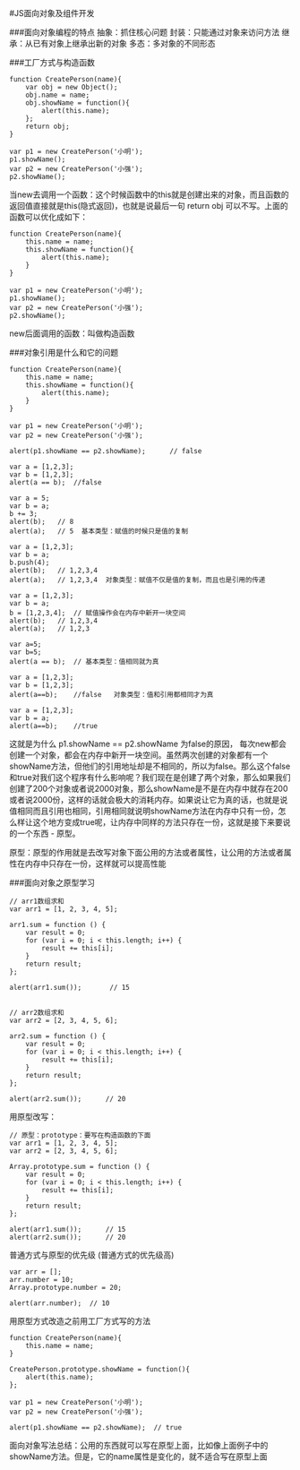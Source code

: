 #JS面向对象及组件开发

###面向对象编程的特点
抽象：抓住核心问题
封装：只能通过对象来访问方法
继承：从已有对象上继承出新的对象
多态：多对象的不同形态

###工厂方式与构造函数
```
function CreatePerson(name){
    var obj = new Object();
    obj.name = name;
    obj.showName = function(){
        alert(this.name);
    };
    return obj;
}

var p1 = new CreatePerson('小明');
p1.showName();
var p2 = new CreatePerson('小强');
p2.showName();
```

当new去调用一个函数：这个时候函数中的this就是创建出来的对象，而且函数的返回值直接就是this(隐式返回)，也就是说最后一句 return obj 可以不写。上面的函数可以优化成如下：

```
function CreatePerson(name){
    this.name = name;
    this.showName = function(){
        alert(this.name);
    }
}

var p1 = new CreatePerson('小明');
p1.showName();
var p2 = new CreatePerson('小强');
p2.showName();
```

new后面调用的函数：叫做构造函数

###对象引用是什么和它的问题
```
function CreatePerson(name){
    this.name = name;
    this.showName = function(){
        alert(this.name);
    }
}

var p1 = new CreatePerson('小明');
var p2 = new CreatePerson('小强');

alert(p1.showName == p2.showName);      // false
```

```
var a = [1,2,3];
var b = [1,2,3];
alert(a == b);  //false
```

```
var a = 5;
var b = a;
b += 3;
alert(b);   // 8
alert(a);   // 5  基本类型：赋值的时候只是值的复制
```

```
var a = [1,2,3];
var b = a;
b.push(4);
alert(b);   // 1,2,3,4
alert(a);   // 1,2,3,4  对象类型：赋值不仅是值的复制，而且也是引用的传递
```

```
var a = [1,2,3];
var b = a;
b = [1,2,3,4];  // 赋值操作会在内存中新开一块空间
alert(b);   // 1,2,3,4
alert(a);   // 1,2,3
```

```
var a=5;
var b=5;
alert(a == b);  // 基本类型：值相同就为真
```

```
var a = [1,2,3];
var b = [1,2,3];
alert(a==b);    //false   对象类型：值和引用都相同才为真
```

```
var a = [1,2,3];
var b = a;
alert(a==b);    //true
```

这就是为什么 p1.showName == p2.showName 为false的原因， 每次new都会创建一个对象，都会在内存中新开一块空间。虽然两次创建的对象都有一个showName方法，但他们的引用地址却是不相同的，所以为false。那么这个false和true对我们这个程序有什么影响呢？我们现在是创建了两个对象，那么如果我们创建了200个对象或者说2000对象，那么showName是不是在内存中就存在200或者说2000份，这样的话就会极大的消耗内存。如果说让它为真的话，也就是说值相同而且引用也相同，引用相同就说明showName方法在内存中只有一份，怎么样让这个地方变成true呢，让内存中同样的方法只存在一份，这就是接下来要说的一个东西 - 原型。

原型：原型的作用就是去改写对象下面公用的方法或者属性，让公用的方法或者属性在内存中只存在一份，这样就可以提高性能

###面向对象之原型学习
```
// arr1数组求和
var arr1 = [1, 2, 3, 4, 5];

arr1.sum = function () {
    var result = 0;
    for (var i = 0; i < this.length; i++) {
        result += this[i];
    }
    return result;
};

alert(arr1.sum());       // 15


// arr2数组求和
var arr2 = [2, 3, 4, 5, 6];

arr2.sum = function () {
    var result = 0;
    for (var i = 0; i < this.length; i++) {
        result += this[i];
    }
    return result;
};

alert(arr2.sum());      // 20
```

用原型改写：
```
// 原型：prototype：要写在构造函数的下面
var arr1 = [1, 2, 3, 4, 5];
var arr2 = [2, 3, 4, 5, 6];

Array.prototype.sum = function () {
    var result = 0;
    for (var i = 0; i < this.length; i++) {
        result += this[i];
    }
    return result;
};

alert(arr1.sum());		// 15
alert(arr2.sum());		// 20
```

普通方式与原型的优先级 (普通方式的优先级高)
```
var arr = [];
arr.number = 10;
Array.prototype.number = 20;

alert(arr.number);  // 10
```

用原型方式改造之前用工厂方式写的方法
```
function CreatePerson(name){
    this.name = name;
}

CreatePerson.prototype.showName = function(){
    alert(this.name);
};

var p1 = new CreatePerson('小明');
var p2 = new CreatePerson('小强');

alert(p1.showName == p2.showName);  // true
```

面向对象写法总结：公用的东西就可以写在原型上面，比如像上面例子中的showName方法。但是，它的name属性是变化的，就不适合写在原型上面




